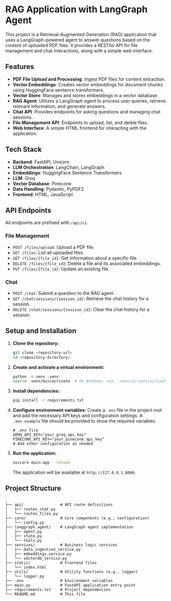 # RAG Application with LangGraph Agent

This project is a Retrieval-Augmented Generation (RAG) application that uses a LangGraph-powered agent to answer questions based on the content of uploaded PDF files. It provides a RESTful API for file management and chat interactions, along with a simple web interface.

## Features

- **PDF File Upload and Processing**: Ingest PDF files for content extraction.
- **Vector Embeddings**: Creates vector embeddings for document chunks using HuggingFace sentence transformers.
- **Vector Store**: Manages and stores embeddings in a vector database.
- **RAG Agent**: Utilizes a LangGraph agent to process user queries, retrieve relevant information, and generate answers.
- **Chat API**: Provides endpoints for asking questions and managing chat sessions.
- **File Management API**: Endpoints to upload, list, and delete files.
- **Web Interface**: A simple HTML frontend for interacting with the application.

## Tech Stack

- **Backend**: FastAPI, Uvicorn
- **LLM Orchestration**: LangChain, LangGraph
- **Embeddings**: HuggingFace Sentence Transformers
- **LLM**: Groq
- **Vector Database**: Pinecone
- **Data Handling**: Pydantic, PyPDF2
- **Frontend**: HTML, JavaScript

## API Endpoints

All endpoints are prefixed with `/api/v1`.

### File Management

- `POST /files/upload`: Upload a PDF file.
- `GET /files`: List all uploaded files.
- `GET /files/{file_id}`: Get information about a specific file.
- `DELETE /files/{file_id}`: Delete a file and its associated embeddings.
- `PUT /files/{file_id}`: Update an existing file.

### Chat

- `POST /chat`: Submit a question to the RAG agent.
- `GET /chat/sessions/{session_id}`: Retrieve the chat history for a session.
- `DELETE /chat/sessions/{session_id}`: Clear the chat history for a session.

## Setup and Installation

1.  **Clone the repository:**
    ```bash
    git clone <repository-url>
    cd <repository-directory>
    ```

2.  **Create and activate a virtual environment:**
    ```bash
    python -m venv .venv
    source .venv/bin/activate  # On Windows, use `.venv\Scripts\activate`
    ```

3.  **Install dependencies:**
    ```bash
    pip install -r requirements.txt
    ```

4.  **Configure environment variables:**
    Create a `.env` file in the project root and add the necessary API keys and configuration settings. A `.env.example` file should be provided to show the required variables.

    ```
    # .env file
    GROQ_API_KEY="your_groq_api_key"
    PINECONE_API_KEY="your_pinecone_api_key"
    # Add other configuration as needed
    ```

5.  **Run the application:**
    ```bash
    uvicorn main:app --reload
    ```
    The application will be available at `http://127.0.0.1:8000`.

## Project Structure

```
.
├── api/                # API route definitions
│   ├── routes_chat.py
│   └── routes_files.py
├── core/               # Core components (e.g., configuration)
│   └── config.py
├── langgraph_agent/    # LangGraph agent implementation
│   ├── agent.py
│   ├── state.py
│   └── tools.py
├── services/           # Business logic services
│   ├── data_ingestion_service.py
│   ├── embeddings_service.py
│   └── vectordb_service.py
├── static/             # Frontend files
│   └── index.html
├── utils/              # Utility functions (e.g., logger)
│   └── logger.py
├── .env                # Environment variables
├── main.py             # FastAPI application entry point
├── requirements.txt    # Project dependencies
└── README.md           # This file
```
